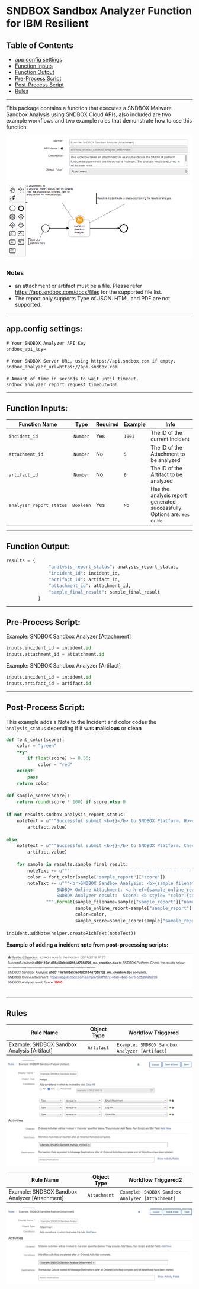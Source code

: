 # SNDBOX Sandbox Analyzer Function for IBM Resilient

## Table of Contents
  - [app.config settings](#appconfig-settings)
  - [Function Inputs](#function-inputs)
  - [Function Output](#function-output)
  - [Pre-Process Script](#pre-process-script)
  - [Post-Process Script](#post-process-script)
  - [Rules](#rules)
  
--- 
 
This package contains a function that executes a SNDBOX Malware Sandbox Analysis using SNDBOX Cloud APIs, also included are two example workflows and two example rules that demonstrate how to use this function.


 ![screenshot](./screenshots/workflow_attachment.jpeg)

### Notes

* an attachment or artifact must be a file. Please refer https://app.sndbox.com/docs/files for the supported file list.
* The report only supports Type of JSON. HTML and PDF are not supported.

---

## app.config settings:  

```                                                                         
# Your SNDBOX Analyzer API Key                                                         
sndbox_api_key=

# Your SNDBOX Server URL, using https://api.sndbox.com if empty.
sndbox_analyzer_url=https://api.sndbox.com
             
# Amount of time in seconds to wait until timeout.
sndbox_analyzer_report_request_timeout=300 
```
---                                               

## Function Inputs:

| Function Name | Type | Required | Example  | Info |
| --------- | :---------: | ------------------ | ------| ----|
| `incident_id` | `Number` | Yes | `1001` | The ID of the current Incident|            
| `attachment_id` | `Number` | No | `5` | The ID of the Attachment to be analyzed|
| `artifact_id` | `Number` | No | `6` | The ID of the Artifact to be analyzed 
| `analyzer_report_status` | `Boolean` | Yes | `No` | Has the analysis report generated successfully. Options are: `Yes` or `No` |
---

## Function Output:

```python                                    
results = {
                "analysis_report_status": analysis_report_status,
                "incident_id": incident_id,
                "artifact_id": artifact_id,
                "attachment_id": attachment_id,
                "sample_final_result": sample_final_result
            }

```

---

## Pre-Process Script:

Example: SNDBOX Sandbox Analyzer [Attachment]

```python
inputs.incident_id = incident.id
inputs.attachment_id = attatchment.id
```
Example: SNDBOX Sandbox Analyzer [Artifact]

```python
inputs.incident_id = incident.id
inputs.artifact_id = artifact.id
```

---

## Post-Process Script:

This example adds a Note to the Incident and color codes the `analysis_status` depending if it was **malicious** or **clean**

```python
def font_color(score):
    color = "green"
    try:
        if float(score) >= 0.56:
            color = "red"
    except:
        pass
    return color

def sample_score(score):
    return round(score * 100) if score else 0

if not results.sndbox_analysis_report_status:
    noteText = u"""Successful submit <b>{}</b> to SNDBOX Platform. However it will take time to generate an analysis report, please submit it again later. <br>""".format(
        artifact.value)

else:
    noteText = u"""Successful submit <b>{}</b> to SNDBOX Platform. Check the results below: <br>""".format(
        artifact.value)

    for sample in results.sample_final_result:
        noteText += u"""-----------------------------------------------------------------------"""
        color = font_color(sample["sample_report"]["score"])
        noteText += u"""<br>SNDBOX Sandbox Analysis: <b>{sample_filename}</b> complete.<br>
                   SNDBOX Online Attachment: <a href={sample_online_report}>{sample_online_report}</a><br>
                   SNDBOX Analyzer result:  Score: <b style= "color:{color}">{sample_score}</b> <br>
               """.format(sample_filename=sample["sample_report"]["name"],
                          sample_online_report=sample["sample_report"]["sample_url"],
                          color=color,
                          sample_score=sample_score(sample["sample_report"]["score"]))

incident.addNote(helper.createRichText(noteText))
```

**Example of adding a incident note from post-processing scripts:**

 ![screenshot](./screenshots/results_addnote.png)

---

## Rules

| Rule Name | Object Type | Workflow Triggered |
| --------- | :---------: | ------------------ |
| Example: SNDBOX Sandbox Analysis [Artifact]| `Artifact` | `Example: SNDBOX Sandbox Analyzer [Artifact]` |

![screenshot](./screenshots/rule_artifact.jpeg)


| Rule Name | Object Type | Workflow Triggered2 |
| --------- | :---------: | ------------------ |
| Example: SNDBOX Sandbox Analyzer [Attachment]| `Attachment` | `Example: SNDBOX Sandbox Analyzer [Attachment]` |


![screenshot](./screenshots/rule_attachment.jpeg)